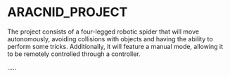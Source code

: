 # ARACNID_PROJECT
The project consists of a four-legged robotic spider that will move autonomously, avoiding collisions with objects and having the ability to perform some tricks. Additionally, it will feature a manual mode, allowing it to be remotely controlled through a controller.

.....
